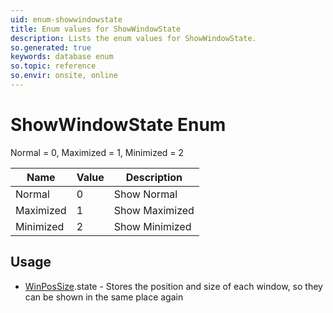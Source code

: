```yaml
---
uid: enum-showwindowstate
title: Enum values for ShowWindowState
description: Lists the enum values for ShowWindowState.
so.generated: true
keywords: database enum
so.topic: reference
so.envir: onsite, online
---
```


# ShowWindowState Enum

Normal = 0, Maximized = 1, Minimized = 2

| Name | Value | Description |
|------|-------|-------------|
|Normal|0|Show Normal|
|Maximized|1|Show Maximized|
|Minimized|2|Show Minimized|

## Usage

* [WinPosSize](../winpossize.md).state - Stores the position and size of each window, so they can be shown in the same place again
